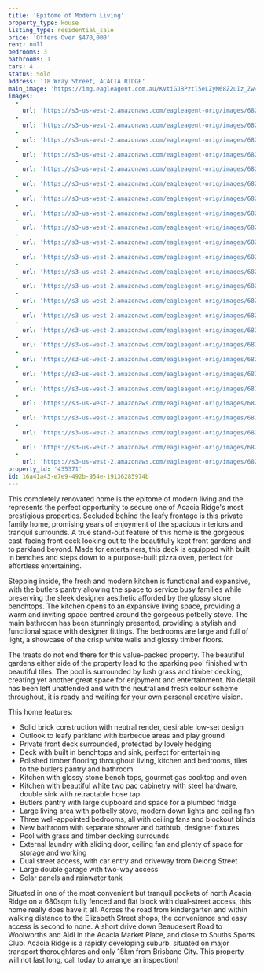 ```yaml
---
title: 'Epitome of Modern Living'
property_type: House
listing_type: residential_sale
price: 'Offers Over $470,000'
rent: null
bedrooms: 3
bathrooms: 1
cars: 4
status: Sold
address: '18 Wray Street, ACACIA RIDGE'
main_image: 'https://img.eagleagent.com.au/KVtiGJBPztl5eLZyM68Z2uIz_Zw=/1280x854/smart/https://s3-us-west-2.amazonaws.com/eagleagent-orig/images/6823767/123503166-image-M.jpg'
images:
  -
    url: 'https://s3-us-west-2.amazonaws.com/eagleagent-orig/images/6823791/123503166-image-Y.jpg'
  -
    url: 'https://s3-us-west-2.amazonaws.com/eagleagent-orig/images/6823790/123503166-image-X.jpg'
  -
    url: 'https://s3-us-west-2.amazonaws.com/eagleagent-orig/images/6823789/123503166-image-W.jpg'
  -
    url: 'https://s3-us-west-2.amazonaws.com/eagleagent-orig/images/6823788/123503166-image-V.jpg'
  -
    url: 'https://s3-us-west-2.amazonaws.com/eagleagent-orig/images/6823787/123503166-image-U.jpg'
  -
    url: 'https://s3-us-west-2.amazonaws.com/eagleagent-orig/images/6823786/123503166-image-T.jpg'
  -
    url: 'https://s3-us-west-2.amazonaws.com/eagleagent-orig/images/6823785/123503166-image-S.jpg'
  -
    url: 'https://s3-us-west-2.amazonaws.com/eagleagent-orig/images/6823784/123503166-image-R.jpg'
  -
    url: 'https://s3-us-west-2.amazonaws.com/eagleagent-orig/images/6823783/123503166-image-Q.jpg'
  -
    url: 'https://s3-us-west-2.amazonaws.com/eagleagent-orig/images/6823782/123503166-image-P.jpg'
  -
    url: 'https://s3-us-west-2.amazonaws.com/eagleagent-orig/images/6823781/123503166-image-O.jpg'
  -
    url: 'https://s3-us-west-2.amazonaws.com/eagleagent-orig/images/6823780/123503166-image-N.jpg'
  -
    url: 'https://s3-us-west-2.amazonaws.com/eagleagent-orig/images/6823779/123503166-image-L.jpg'
  -
    url: 'https://s3-us-west-2.amazonaws.com/eagleagent-orig/images/6823778/123503166-image-K.jpg'
  -
    url: 'https://s3-us-west-2.amazonaws.com/eagleagent-orig/images/6823777/123503166-image-J.jpg'
  -
    url: 'https://s3-us-west-2.amazonaws.com/eagleagent-orig/images/6823776/123503166-image-I.jpg'
  -
    url: 'https://s3-us-west-2.amazonaws.com/eagleagent-orig/images/6823775/123503166-image-H.jpg'
  -
    url: 'https://s3-us-west-2.amazonaws.com/eagleagent-orig/images/6823774/123503166-image-G.jpg'
  -
    url: 'https://s3-us-west-2.amazonaws.com/eagleagent-orig/images/6823773/123503166-image-F.jpg'
  -
    url: 'https://s3-us-west-2.amazonaws.com/eagleagent-orig/images/6823772/123503166-image-E.jpg'
  -
    url: 'https://s3-us-west-2.amazonaws.com/eagleagent-orig/images/6823771/123503166-image-D.jpg'
  -
    url: 'https://s3-us-west-2.amazonaws.com/eagleagent-orig/images/6823770/123503166-image-C.jpg'
  -
    url: 'https://s3-us-west-2.amazonaws.com/eagleagent-orig/images/6823769/123503166-image-B.jpg'
  -
    url: 'https://s3-us-west-2.amazonaws.com/eagleagent-orig/images/6823768/123503166-image-A.jpg'
  -
    url: 'https://s3-us-west-2.amazonaws.com/eagleagent-orig/images/6823767/123503166-image-M.jpg'
property_id: '435371'
id: 16a41a43-e7e9-492b-954e-19136285974b
---
```

This completely renovated home is the epitome of modern living and the represents the perfect opportunity to secure one of Acacia Ridge's most prestigious properties. Secluded behind the leafy frontage is this private family home, promising years of enjoyment of the spacious interiors and tranquil surrounds. A true stand-out feature of this home is the gorgeous east-facing front deck looking out to the beautifully kept front gardens and to parkland beyond. Made for entertainers, this deck is equipped with built in benches and steps down to a purpose-built pizza oven, perfect for effortless entertaining.

Stepping inside, the fresh and modern kitchen is functional and expansive, with the butlers pantry allowing the space to service busy families while preserving the sleek designer aesthetic afforded by the glossy stone benchtops. The kitchen opens to an expansive living space, providing a warm and inviting space centred around the gorgeous potbelly stove. The main bathroom has been stunningly presented, providing a stylish and functional space with designer fittings. The bedrooms are large and full of light, a showcase of the crisp white walls and glossy timber floors.

The treats do not end there for this value-packed property. The beautiful gardens either side of the property lead to the sparking pool finished with beautiful tiles. The pool is surrounded by lush grass and timber decking, creating yet another great space for enjoyment and entertainment. No detail has been left unattended and with the neutral and fresh colour scheme throughout, it is ready and waiting for your own personal creative vision.

This home features:
*  Solid brick construction with neutral render, desirable low-set design
*  Outlook to leafy parkland with barbecue areas and play ground
*  Private front deck surrounded, protected by lovely hedging
*  Deck with built in benchtops and sink, perfect for entertaining
*  Polished timber flooring throughout living, kitchen and bedrooms, tiles to the butlers pantry and bathroom
*  Kitchen with glossy stone bench tops, gourmet gas cooktop and oven
*  Kitchen with beautiful white two pac cabinetry with steel hardware, double sink with retractable hose tap
*  Butlers pantry with large cupboard and space for a plumbed fridge
*  Large living area with potbelly stove, modern down lights and ceiling fan
*  Three well-appointed bedrooms, all with ceiling fans and blockout blinds
*  New bathroom with separate shower and bathtub, designer fixtures
*  Pool with grass and timber decking surrounds
*  External laundry with sliding door, ceiling fan and plenty of space for storage and working
*  Dual street access, with car entry and driveway from Delong Street
*  Large double garage with two-way access
*  Solar panels and rainwater tank

Situated in one of the most convenient but tranquil pockets of north Acacia Ridge on a 680sqm fully fenced and flat block with dual-street access, this home really does have it all. Across the road from kindergarten and within walking distance to the Elizabeth Street shops, the convenience and easy access is second to none. A short drive down Beaudesert Road to Woolworths and Aldi in the Acacia Market Place, and close to Souths Sports Club. Acacia Ridge is a rapidly developing suburb, situated on major transport thoroughfares and only 15km from Brisbane City. This property will not last long, call today to arrange an inspection!